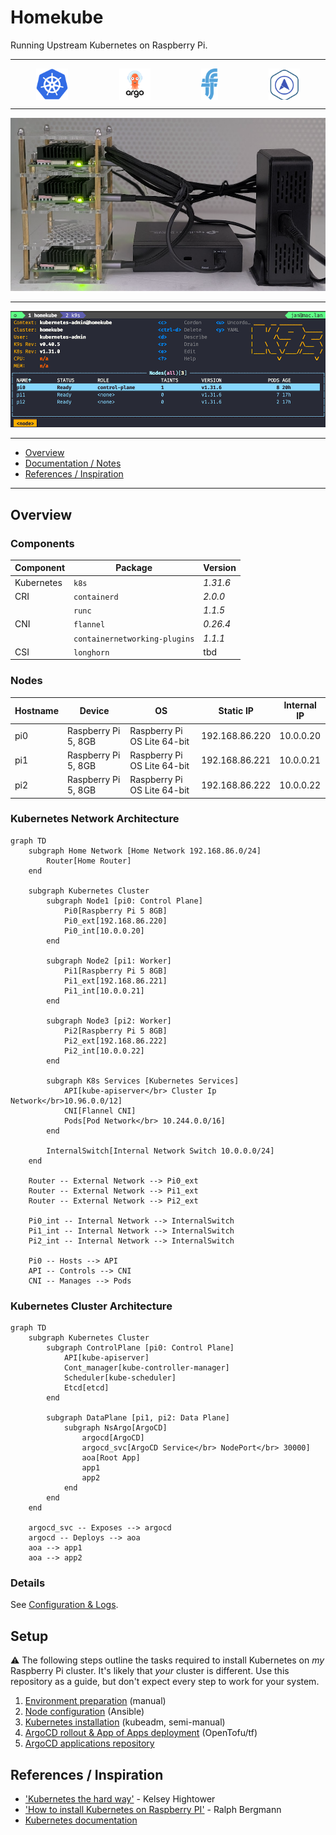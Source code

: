 # Homekube

Running Upstream Kubernetes on Raspberry Pi.

---

<div style="display: flex; justify-content: space-around;">
  <img src="./doc/images/logo-kubernetes.svg.png" alt="kubernetes" style="height: 50px;">
  <img src="./doc/images/logo-argocd.png" alt="argocd" style="height: 50px;">
  <img src="./doc/images/logo-flannel.png" alt="flannel" style="height: 50px;">
  <img src="./doc/images/logo-metallb.png" alt="metallb" style="height: 50px;">
</div>

---

![Homekube](./doc/images/homekube.png)

---

![Homekube](./doc/images/k9s.png)

---

<!-- TOC -->
- [Overview](#overview)
- [Documentation / Notes](#documentation--notes)
- [References / Inspiration](#thanks--references--inspiration)
<!-- /TOC -->

---

## Overview

### Components
| Component | Package | Version |
|-|-|-|
| Kubernetes | `k8s` | _1.31.6_ |
| CRI | `containerd` | _2.0.0_ |
| | `runc` | _1.1.5_ |
| CNI | `flannel` | _0.26.4_ |
| | `containernetworking-plugins` | _1.1.1_ |
| CSI | `longhorn` | tbd |

### Nodes

| Hostname | Device | OS | Static IP | Internal IP |
|-|-|-|-|-|
| pi0 | Raspberry Pi 5, 8GB | Raspberry Pi OS Lite 64-bit | 192.168.86.220 | 10.0.0.20 |
| pi1 | Raspberry Pi 5, 8GB | Raspberry Pi OS Lite 64-bit | 192.168.86.221 | 10.0.0.21 | 
| pi2 | Raspberry Pi 5, 8GB | Raspberry Pi OS Lite 64-bit | 192.168.86.222 | 10.0.0.22 |


### Kubernetes Network Architecture

```mermaid
graph TD
    subgraph Home Network [Home Network 192.168.86.0/24]
        Router[Home Router]
    end
    
    subgraph Kubernetes Cluster
        subgraph Node1 [pi0: Control Plane]
            Pi0[Raspberry Pi 5 8GB]
            Pi0_ext[192.168.86.220]
            Pi0_int[10.0.0.20]
        end
        
        subgraph Node2 [pi1: Worker]
            Pi1[Raspberry Pi 5 8GB]
            Pi1_ext[192.168.86.221]
            Pi1_int[10.0.0.21]
        end
        
        subgraph Node3 [pi2: Worker]
            Pi2[Raspberry Pi 5 8GB]
            Pi2_ext[192.168.86.222]
            Pi2_int[10.0.0.22]
        end
        
        subgraph K8s Services [Kubernetes Services]
            API[kube-apiserver</br> Cluster Ip Network</br>10.96.0.0/12]
            CNI[Flannel CNI]
            Pods[Pod Network</br> 10.244.0.0/16]
        end

        InternalSwitch[Internal Network Switch 10.0.0.0/24]
    end
    
    Router -- External Network --> Pi0_ext
    Router -- External Network --> Pi1_ext
    Router -- External Network --> Pi2_ext
    
    Pi0_int -- Internal Network --> InternalSwitch
    Pi1_int -- Internal Network --> InternalSwitch
    Pi2_int -- Internal Network --> InternalSwitch
    
    Pi0 -- Hosts --> API
    API -- Controls --> CNI
    CNI -- Manages --> Pods
```
### Kubernetes Cluster Architecture

```mermaid
graph TD
    subgraph Kubernetes Cluster
        subgraph ControlPlane [pi0: Control Plane]
            API[kube-apiserver]
            Cont_manager[kube-controller-manager]
            Scheduler[kube-scheduler]
            Etcd[etcd]
        end
        
        subgraph DataPlane [pi1, pi2: Data Plane]
            subgraph NsArgo[ArgoCD]
                argocd[ArgoCD]
                argocd_svc[ArgoCD Service</br> NodePort</br> 30000]
                aoa[Root App]
                app1
                app2
            end
        end
    end

    argocd_svc -- Exposes --> argocd
    argocd -- Deploys --> aoa
    aoa --> app1
    aoa --> app2

```

### Details

See [Configuration & Logs](./doc/01_conf_logs.md).

## Setup

⚠️ The following steps outline the tasks required to install Kubernetes on _my_ Raspberry Pi cluster. It's likely that _your_ cluster is  different. Use this repository as a guide, but don't expect every step to work for your system.

1. [Environment preparation](./doc/02_env_preparation.md) (manual)
2. [Node configuration](./doc/02_node_configuration.md) (Ansible)
3. [Kubernetes installation](./doc/02_kube_installation.md) (kubeadm, semi-manual)
4. [ArgoCD rollout & App of Apps deployment](./doc/02_argo_rollout.md) (OpenTofu/tf)
5. [ArgoCD applications repository](https://github.com/jangroth/homekube-apps)

## References / Inspiration

- ['Kubernetes the hard way'](https://github.com/kelseyhightower/kubernetes-the-hard-way/tree/master) - Kelsey Hightower
- ['How to install Kubernetes on Raspberry PI'](https://medium.com/karlmax-berlin/how-to-install-kubernetes-on-raspberry-pi-53b4ce300b58) - Ralph Bergmann
- [Kubernetes documentation](https://kubernetes.io/docs/setup/production-environment/)
